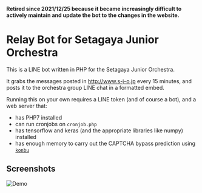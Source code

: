 **Retired since 2021/12/25 because it became increasingly difficult to actively maintain and update the bot to the changes in the website.**


# Relay Bot for Setagaya Junior Orchestra

This is a LINE bot written in PHP for the Setagaya Junior Orchestra.

It grabs the messages posted in http://www.s-j-o.jp every 15 minutes, and posts it to the orchestra group LINE chat in a formatted embed.

Running this on your own requires a LINE token (and of course a bot), and a web server that:

- has PHP7 installed
- can run cronjobs on `cronjob.php`
- has tensorflow and keras (and the appropriate libraries like numpy) installed
- has enough memory to carry out the CAPTCHA bypass prediction using [`konbu`](https://github.com/yutotakano/konbu)

## Screenshots

![Demo](https://i.imgur.com/g4vehpH.png)
